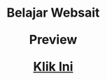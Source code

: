 <h1 align="center">
Belajar Websait

Preview 

<a href="https://htmlpreview.github.io/?https://github.com/Cipaxdragon/Setadi/blob/main/index.html">Klik Ini</a>
  
</h1>


